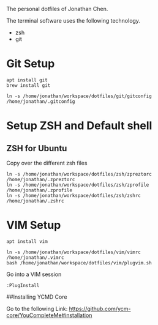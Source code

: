 The personal dotfiles of Jonathan Chen.

The terminal software uses the following technology.

* zsh
* git

# Git Setup
```console
apt install git
brew install git
```

```console
ln -s /home/jonathan/workspace/dotfiles/git/gitconfig /home/jonathan/.gitconfig
```

# Setup ZSH and Default shell

## ZSH for Ubuntu

Copy over the different zsh files

```console
ln -s /home/jonathan/workspace/dotfiles/zsh/zpreztorc /home/jonathan/.zpreztorc
ln -s /home/jonathan/workspace/dotfiles/zsh/zprofile /home/jonathan/.zprofile
ln -s /home/jonathan/workspace/dotfiles/zsh/zshrc /home/jonathan/.zshrc
```

# VIM Setup

```console
apt install vim
```

```console
ln -s /home/jonathan/workspace/dotfiles/vim/vimrc /home/jonathan/.vimrc
bash /home/jonathan/workspace/dotfiles/vim/plugvim.sh
```

Go into a VIM session
```
:PlugInstall

```

##Installing YCMD Core

Go to the following Link: https://github.com/ycm-core/YouCompleteMe#installation





